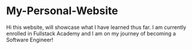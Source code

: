 # My-Personal-Website
Hi this website, will showcase what I have learned thus far. I am currently enrolled in Fullstack Academy and I am on my journey of becoming a Software Engineer!
